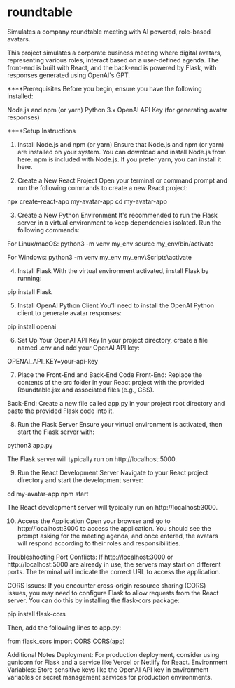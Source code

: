 # roundtable
Simulates a company roundtable meeting with AI powered, role-based avatars.

This project simulates a corporate business meeting where digital avatars, representing various roles, interact based on a user-defined agenda. The front-end is built with React, and the back-end is powered by Flask, with responses generated using OpenAI's GPT.

****Prerequisites
Before you begin, ensure you have the following installed:

Node.js and npm (or yarn)
Python 3.x
OpenAI API Key (for generating avatar responses)

****Setup Instructions
1. Install Node.js and npm (or yarn)
Ensure that Node.js and npm (or yarn) are installed on your system. You can download and install Node.js from here. npm is included with Node.js. If you prefer yarn, you can install it here.

2. Create a New React Project
Open your terminal or command prompt and run the following commands to create a new React project:

npx create-react-app my-avatar-app
cd my-avatar-app

3. Create a New Python Environment
It's recommended to run the Flask server in a virtual environment to keep dependencies isolated. Run the following commands:

For Linux/macOS:
python3 -m venv my_env
source my_env/bin/activate

For Windows:
python3 -m venv my_env
my_env\Scripts\activate

4. Install Flask
With the virtual environment activated, install Flask by running:

pip install Flask

5. Install OpenAI Python Client
You'll need to install the OpenAI Python client to generate avatar responses:

pip install openai

6. Set Up Your OpenAI API Key
In your project directory, create a file named .env and add your OpenAI API key:

OPENAI_API_KEY=your-api-key

7. Place the Front-End and Back-End Code
Front-End: Replace the contents of the src folder in your React project with the provided Roundtable.jsx and associated files (e.g., CSS).

Back-End: Create a new file called app.py in your project root directory and paste the provided Flask code into it.

8. Run the Flask Server
Ensure your virtual environment is activated, then start the Flask server with:

python3 app.py

The Flask server will typically run on http://localhost:5000.

9. Run the React Development Server
Navigate to your React project directory and start the development server:

cd my-avatar-app
npm start

The React development server will typically run on http://localhost:3000.

10. Access the Application
Open your browser and go to http://localhost:3000 to access the application. You should see the prompt asking for the meeting agenda, and once entered, the avatars will respond according to their roles and responsibilities.

Troubleshooting
Port Conflicts: If http://localhost:3000 or http://localhost:5000 are already in use, the servers may start on different ports. The terminal will indicate the correct URL to access the application.

CORS Issues: If you encounter cross-origin resource sharing (CORS) issues, you may need to configure Flask to allow requests from the React server. You can do this by installing the flask-cors package:

pip install flask-cors

Then, add the following lines to app.py:

from flask_cors import CORS
CORS(app)

Additional Notes
Deployment: For production deployment, consider using gunicorn for Flask and a service like Vercel or Netlify for React.
Environment Variables: Store sensitive keys like the OpenAI API key in environment variables or secret management services for production environments.
